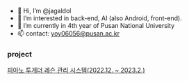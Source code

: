- 👋 Hi, I’m @jagaldol
- 👀 I’m interested in back-end, AI (also Android, front-end).
- 🌱 I’m currently in 4th year of Pusan National University
- 📫 contact: yoy06056@pusan.ac.kr

### project
[피아노 투게더 레슨 관리 시스템(2022.12. ~ 2023.2.)](https://fast-kilogram-f15.notion.site/38cd8462261f4843abf4802d55e4435d)

<!---
jagaldol/jagaldol is a ✨ special ✨ repository because its `README.md` (this file) appears on your GitHub profile.
You can click the Preview link to take a look at your changes.
--->
